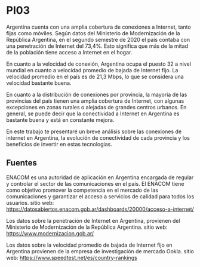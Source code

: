 # PI03


Argentina cuenta con una amplia cobertura de conexiones a Internet, tanto fijas como móviles. Según datos del Ministerio de Modernización de la República Argentina, en el segundo semestre de 2020 el país contaba con una penetración de Internet del 73,4%. Esto significa que más de la mitad de la población tiene acceso a Internet en el hogar.

En cuanto a la velocidad de conexión, Argentina ocupa el puesto 32 a nivel mundial en cuanto a velocidad promedio de bajada de Internet fijo. La velocidad promedio en el país es de 21,3 Mbps, lo que se considera una velocidad bastante buena.

En cuanto a la distribución de conexiones por provincia, la mayoría de las provincias del país tienen una amplia cobertura de Internet, con algunas excepciones en zonas rurales o alejadas de grandes centros urbanos. En general, se puede decir que la conectividad a Internet en Argentina es bastante buena y está en constante mejora.

En este trabajo te presentaré un breve análisis sobre las conexiones de internet en Argentina, la evolución de conectividad de cada provincia y los beneficios de invertir en estas tecnologias. 



## Fuentes

ENACOM es una autoridad de aplicación en Argentina encargada de regular y controlar el sector de las comunicaciones en el país. El ENACOM tiene como objetivo promover la competencia en el mercado de las comunicaciones y garantizar el acceso a servicios de calidad para todos los usuarios. sitio web: https://datosabiertos.enacom.gob.ar/dashboards/20000/acceso-a-internet/

Los datos sobre la penetración de Internet en Argentina, provienen del Ministerio de Modernización de la República Argentina. sitio web: https://www.modernizacion.gob.ar/

Los datos sobre la velocidad promedio de bajada de Internet fijo en Argentina provienen de la empresa de investigación de mercado Ookla. sitio web: https://www.speedtest.net/es/country-rankings
